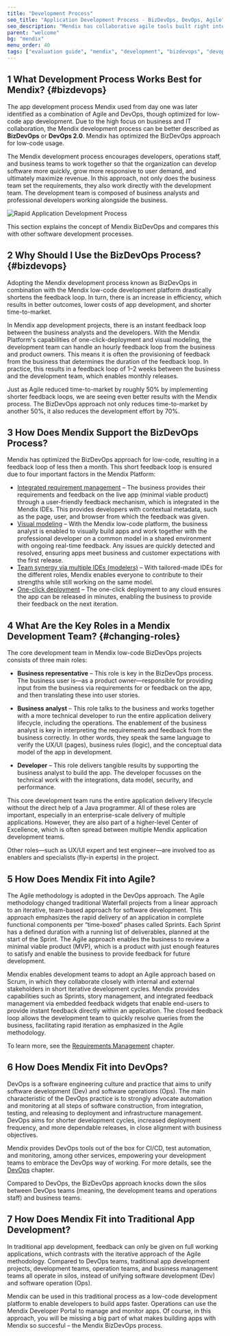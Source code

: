 ```yaml
---
title: "Development Process"
seo_title: "Application Development Process - BizDevOps, DevOps, Agile"
seo_description: "Mendix has collaborative agile tools built right into the platform. Learn how organizations practicing BizDevOps, DevOps, or other frameworks employ these tools."
parent: "welcome"
bg: "mendix"
menu_order: 40
tags: ["evaluation guide", "mendix", "development", "bizdevops", "devops", "agile"]
---
```


## 1 What Development Process Works Best for Mendix? {#bizdevops}

The app development process Mendix used from day one was later identified as a combination of Agile and DevOps, though optimized for low-code app development. Due to the high focus on business and IT collaboration, the Mendix development process can be better described as **BizDevOps** or **DevOps 2.0**. Mendix has optimized the BizDevOps approach for low-code usage.

The Mendix development process encourages developers, operations staff, and business teams to work together so that the organization can develop software more quickly, grow more responsive to user demand, and ultimately maximize revenue. In this approach, not only does the business team set the requirements, they also work directly with the development team. The development team is composed of business analysts and professional developers working alongside the business.

![Rapid Application Development Process](attachments/Mendix_RAD_process.png)

This section explains the concept of Mendix BizDevOps and compares this with other software development processes.

## 2 Why Should I Use the BizDevOps Process? {#bizdevops}

Adopting the Mendix development process known as BizDevOps in combination with the Mendix low-code development platform drastically shortens the feedback loop. In turn, there is an increase in efficiency, which results in better outcomes, lower costs of app development, and shorter time-to-market.

In Mendix app development projects, there is an instant feedback loop between the business analysts and the developers. With the Mendix Platform's capabilities of one-click-deployment and visual modeling, the development team can handle an hourly feedback loop from the business and product owners. This means it is often the provisioning of feedback from the business that determines the duration of the feedback loop. In practice, this results in a feedback loop of 1–2 weeks between the business and the development team, which enables monthly releases.

Just as Agile reduced time-to-market by roughly 50% by implementing shorter feedback loops, we are seeing even better results with the Mendix process. The BizDevOps approach not only reduces time-to-market by another 50%, it also reduces the development effort by 70%.

## 3 How Does Mendix Support the BizDevOps Process?

Mendix has optimized the BizDevOps approach for low-code, resulting in a feedback loop of less then a month. This short feedback loop is ensured due to four important factors in the Mendix Platform:

* [Integrated requirement management](app-lifecycle/requirements-overview) – The business provides their requirements and feedback on the live app (minimal viable product) through a user-friendly feedback mechanism, which is integrated in the Mendix IDEs. This provides developers with contextual metadata, such as the page, user, and browser from which the feedback was given.
* [Visual modeling](app-lifecycle/developing-in-mendix) – With the Mendix low-code platform, the business analyst is enabled to visually build apps and work together with the professional developer on a common model in a shared environment with ongoing real-time feedback. Any issues are quickly detected and resolved, ensuring apps meet business and customer expectations with the first release.
* [Team synergy via multiple IDEs (modelers)](app-lifecycle/app-development) – With tailored-made IDEs for the different roles, Mendix enables everyone to contribute to their strengths while still working on the same model.
* [One-click deployment](app-capabilities/multi-cloud-overview) – The one-click deployment to any cloud ensures the app can be released in minutes, enabling the business to provide their feedback on the next iteration.

## 4 What Are the Key Roles in a Mendix Development Team? {#changing-roles}

The core development team in Mendix low-code BizDevOps projects consists of three main roles:

* **Business representative** – This role is key in the BizDevOps process. The business user is—as a product owner—responsible for providing input from the business via requirements for or feedback on the app, and then translating these into user stories.

* **Business analyst** – This role talks to the business and works together with a more technical developer to run the entire application delivery lifecycle, including the operations. The enablement of the business analyst is key in interpreting the requirements and feedback from the business correctly. In other words, they speak the same language to verify the UX/UI (pages), business rules (logic), and the conceptual data model of the app in development.

* **Developer** – This role delivers tangible results by supporting the business analyst to build the app. The developer focusses on the technical work with the integrations, data model, security, and performance.

This core development team runs the entire application delivery lifecycle without the direct help of a Java programmer. All of these roles are important, especially in an enterprise-scale delivery of multiple applications. However, they are also part of a higher-level Center of Excellence, which is often spread between multiple Mendix application development teams.

Other roles—such as UX/UI expert and test engineer—are involved too as enablers and specialists (fly-in experts) in the project.

## 5 How Does Mendix Fit into Agile?

The Agile methodology is adopted in the DevOps approach. The Agile methodology changed traditional Waterfall projects from a linear approach to an iterative, team-based approach for software development. This approach emphasizes the rapid delivery of an application in complete functional components per “time-boxed” phases called Sprints. Each Sprint has a defined duration with a running list of deliverables, planned at the start of the Sprint. The Agile approach enables the business to review a minimal viable product (MVP), which is a product with just enough features to satisfy and enable the business to provide feedback for future development.

Mendix enables development teams to adopt an Agile approach based on Scrum, in which they collaborate closely with internal and external stakeholders in short iterative development cycles. Mendix provides capabilities such as Sprints, story management, and integrated feedback management via embedded feedback widgets that enable end-users to provide instant feedback directly within an application. The closed feedback loop allows the development team to quickly resolve queries from the business, facilitating rapid iteration as emphasized in the Agile methodology.

To learn more, see the [Requirements Management](app-lifecycle/requirements-management) chapter.

## 6 How Does Mendix Fit into DevOps?

DevOps is a software engineering culture and practice that aims to unify software development (Dev) and software operations (Ops). The main characteristic of the DevOps practice is to strongly advocate automation and monitoring at all steps of software construction, from integration, testing, and releasing to deployment and infrastructure management. DevOps aims for shorter development cycles, increased deployment frequency, and more dependable releases, in close alignment with business objectives.

Mendix provides DevOps tools out of the box for CI/CD, test automation, and monitoring, among other services, empowering your development teams to embrace the DevOps way of working. For more details, see the [DevOps](app-lifecycle/devops) chapter.

Compared to DevOps, the BizDevOps approach knocks down the silos between DevOps teams (meaning, the development teams and operations staff) and business teams.

## 7 How Does Mendix Fit into Traditional App Development?

In traditional app development, feedback can only be given on full working applications, which contrasts with the iterative approach of the Agile methodology. Compared to DevOps teams, traditional app development projects, development teams, operation teams, and business management teams all operate in silos, instead of unifying software development (Dev) and software operation (Ops).

Mendix can be used in this traditional process as a low-code development platform to enable developers to build apps faster. Operations can use the Mendix Developer Portal to manage and monitor apps. Of course, in this approach, you will be missing a big part of what makes building apps with Mendix so succesful – the Mendix BizDevOps process.
